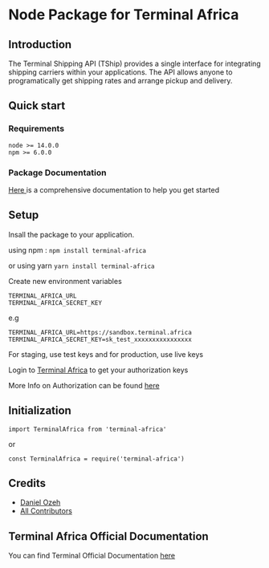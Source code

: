 # Node Package for Terminal Africa

## Introduction
The Terminal Shipping API (TShip) provides a single interface for integrating shipping carriers within your applications. The API allows anyone to programatically get shipping rates and arrange pickup and delivery.


## Quick start
### Requirements
```
node >= 14.0.0
npm >= 6.0.0
```
### Package Documentation
<a href="" target="_blank"> Here </a> is a comprehensive documentation to help you get started


## Setup
Insall the package to your application.

using npm :
`npm install terminal-africa`

or using yarn
`yarn install terminal-africa`

Create new environment variables
```
TERMINAL_AFRICA_URL
TERMINAL_AFRICA_SECRET_KEY
```

e.g
```
TERMINAL_AFRICA_URL=https://sandbox.terminal.africa
TERMINAL_AFRICA_SECRET_KEY=sk_test_xxxxxxxxxxxxxxxx
```

For staging, use test keys and for production, use live keys

Login to <a href="https://app.terminal.africa/" target="_blank">Terminal Africa</a> to get your authorization keys

More Info on Authorization can be found <a href="https://docs.terminal.africa/tship/authentication" target="_blank"> here </a>


## Initialization
`import TerminalAfrica from 'terminal-africa'`

or

`const TerminalAfrica = require('terminal-africa')`


## Credits
- [Daniel Ozeh](https://github.com/danielozeh)
- [All Contributors](../../contributors)


## Terminal Africa Official Documentation
You can find Terminal Official Documentation <a href="https://docs.terminal.africa/tship/" target="_blank"> here </a>
